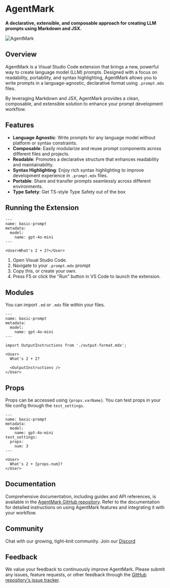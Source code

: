 # AgentMark

**A declarative, extensible, and composable approach for creating LLM prompts using Markdown and JSX.**

![AgentMark](https://i.imgur.com/xwq74He.png)

## Overview

AgentMark is a Visual Studio Code extension that brings a new, powerful way to create language model (LLM) prompts. Designed with a focus on readability, portability, and syntax highlighting, AgentMark allows you to write prompts in a language-agnostic, declarative format using `.prompt.mdx` files.

By leveraging Markdown and JSX, AgentMark provides a clean, composable, and extensible solution to enhance your prompt development workflow.

## Features

- **Language Agnostic**: Write prompts for any language model without platform or syntax constraints.
- **Composable**: Easily modularize and reuse prompt components across different files and projects.
- **Readable**: Promotes a declarative structure that enhances readability and maintainability.
- **Syntax Highlighting**: Enjoy rich syntax highlighting to improve development experience in `.prompt.mdx` files.
- **Portable**: Share and transfer prompts seamlessly across different environments.
- **Type Safety**: Get TS-style Type Safety out of the box

## Running the Extension

```mdx Basic Prompt
---
name: basic-prompt
metadata:
  model:
    name: gpt-4o-mini
---

<User>What's 2 + 2?</User>
```

1. Open Visual Studio Code.
2. Navigate to your `.prompt.mdx` prompt
3. Copy this, or create your own.
4. Press F5 or click the "Run" button in VS Code to launch the extension.

## Modules

You can import `.md` or `.mdx` file within your files.

```mdx Imports
---
name: basic-prompt
metadata:
  model:
    name: gpt-4o-mini
---

import OutputInstructions from './output-format.mdx';

<User>
  What's 2 + 2?

  <OutputInstructions />
</User>
```

## Props

Props can be accessed using `{props.varName}`. You can test props in your file config through the `test_settings`.

```mdx Props
---
name: basic-prompt
metadata:
  model:
    name: gpt-4o-mini
test_settings:
  props:
    num: 3
---

<User>
  What's 2 + {props.num}?
</User>
```

## Documentation

Comprehensive documentation, including guides and API references, is available in the [AgentMark GitHub repository](https://github.com/puzzlet-ai/agentmark/). Refer to the documentation for detailed instructions on using AgentMark features and integrating it with your workflow.

## Community

Chat with our growing, tight-knit community. Join our [Discord](https://discord.gg/P2NeMDtXar)

## Feedback

We value your feedback to continuously improve AgentMark. Please submit any issues, feature requests, or other feedback through the [GitHub repository's issue tracker](https://github.com/puzzlet-ai/agentmark/issues).